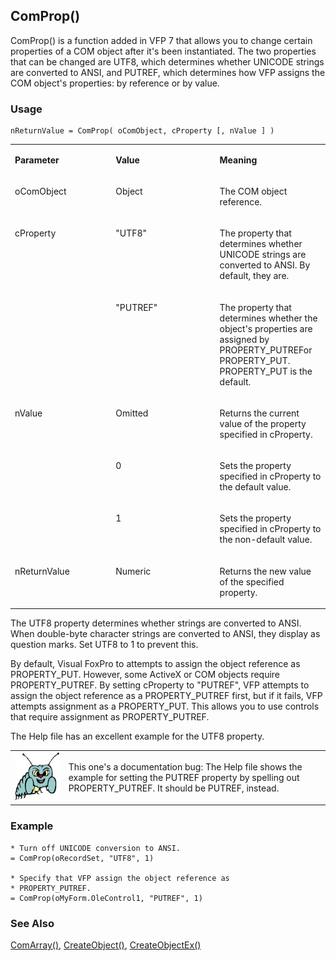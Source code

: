 ## ComProp()

ComProp() is a function added in VFP 7 that allows you to change certain properties of a COM object after it's been instantiated. The two properties that can be changed are UTF8, which determines whether UNICODE strings are converted to ANSI, and PUTREF, which determines how VFP assigns the COM object's properties: by reference or by value.

### Usage

```foxpro
nReturnValue = ComProp( oComObject, cProperty [, nValue ] )
```
<table>
<tr>
  <td width="32%" valign="top">
  <p><b>Parameter</b></p>
  </td>
  <td width=23% valign=top>
  <p><b>Value</b></p>
  </td>
  <td width=45% valign=top>
  <p><b>Meaning</b></p>
  </td>
 </tr>
<tr>
  <td width="32%" valign="top">
  <p>oComObject</p>
  </td>
  <td width=23% valign=top>
  <p>Object</p>
  </td>
  <td width=45% valign=top>
  <p>The COM object reference.</p>
  </td>
 </tr>
<tr>
  <td width=32% rowspan=2 valign=top>
  <p>cProperty</p>
  </td>
  <td width=23% valign=top>
  <p>&quot;UTF8&quot;</p>
  </td>
  <td width=45% valign=top>
  <p>The property that determines whether UNICODE strings are converted to ANSI. By default, they are. </p>
  </td>
 </tr>
<tr>
  <td width=33% valign=top>
  <p>&quot;PUTREF&quot;</p>
  </td>
  <td width=67% valign=top>
  <p>The property that determines whether the object's properties are assigned by PROPERTY_PUTREFor PROPERTY_PUT. PROPERTY_PUT is the default.</p>
  </td>
 </tr>
<tr>
  <td width=32% rowspan=3 valign=top>
  <p>nValue</p>
  </td>
  <td width=23% valign=top>
  <p>Omitted</p>
  </td>
  <td width=45% valign=top>
  <p>Returns the current value of the property specified in cProperty.</p>
  </td>
 </tr>
<tr>
  <td width=33% valign=top>
  <p>0</p>
  </td>
  <td width=67% valign=top>
  <p>Sets the property specified in cProperty to the default value.</p>
  </td>
 </tr>
<tr>
  <td width=33% valign=top>
  <p>1</p>
  </td>
  <td width=67% valign=top>
  <p>Sets the property <a name="OLE_LINK1">specified </a>in cProperty to the non-default value.</p>
  </td>
 </tr>
<tr>
  <td width="32%" valign="top">
  <p>nReturnValue</p>
  </td>
  <td width=23% valign=top>
  <p>Numeric</p>
  </td>
  <td width=45% valign=top>
  <p>Returns the new value of the specified property.</p>
  </td>
 </tr>
</table>

The UTF8 property determines whether strings are converted to ANSI. When double-byte character strings are converted to ANSI, they display as question marks. Set UTF8 to 1 to prevent this.

By default, Visual FoxPro to attempts to assign the object reference as PROPERTY_PUT. However, some ActiveX or COM objects require PROPERTY_PUTREF. By setting cProperty to "PUTREF", VFP attempts to assign the object reference as a PROPERTY_PUTREF first, but if it fails, VFP attempts assignment as a PROPERTY_PUT. This allows you to use controls that require assignment as PROPERTY_PUTREF.

The Help file has an excellent example for the UTF8 property.

<table>
<tr>
  <td width="17%" valign="top">
<img width="95" height="78" src="bug.gif">
  </td>
  <td width=83%>
  <p>This one's a documentation bug: The Help file shows the example for setting the PUTREF property by spelling out PROPERTY_PUTREF. It should be PUTREF, instead.</p>
  </td>
 </tr>
</table>

### Example

```foxpro
* Turn off UNICODE conversion to ANSI.
= ComProp(oRecordSet, "UTF8", 1)

* Specify that VFP assign the object reference as
* PROPERTY_PUTREF.
= ComProp(oMyForm.OleControl1, "PUTREF", 1)
```
### See Also

[ComArray()](s4g820.md), [CreateObject()](s4g347.md), [CreateObjectEx()](s4g807.md)